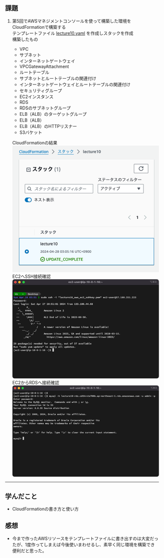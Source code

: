 ## 課題
1. 第5回でAWSマネジメントコンソールを使って構築した環境をCloudFormationで構築する<br>
    テンプレートファイル [lecture10.yaml](./lecture10.yaml) を作成しスタックを作成<br>
    構築したもの
    - VPC
    - サブネット
    - インターネットゲートウェイ
    - VPCGatewayAttachment
    - ルートテーブル
    - サブネットとルートテーブルの関連付け
    - インターネットゲートウェイとルートテーブルの関連付け
    - セキュリティグループ
    - EC2インスタンス
    - RDS
    - RDSのサブネットグループ
    - ELB（ALB）のターゲットグループ
    - ELB（ALB）
    - ELB（ALB）のHTTPリスナー
    - S3バケット

    CloudFormationの結果<br>
    ![](img/lec10/1-1.png)<br>
    EC2へSSH接続確認<br>
    ![](img/lec10/1-2.png)<br>
    EC2からRDSへ接続確認<br>
    ![](img/lec10/1-3.png)<br>

---

## 学んだこと
- CloudFormationの書き方と使い方

## 感想
- 今まで作ったAWSリソースをテンプレートファイルに書き出すのは大変だったが、1度作ってしまえば今後使いまわせるし、素早く同じ環境を構築でき便利だと思った。

